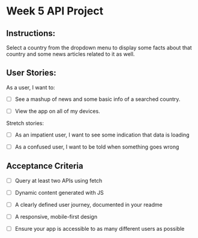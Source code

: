 # Week 5 API Project

## Instructions: 
Select a country from the dropdown menu to display some facts about that country and some news articles related to it as well. 

## User Stories:
As a user, I want to:

- [ ] See a mashup of news and some basic info of a searched country. 

- [ ] View the app on all of my devices.


Stretch stories: 

- [ ] As an impatient user, I want to see some indication that data is loading

- [ ] As a confused user, I want to be told when something goes wrong

## Acceptance Criteria 


- [ ] Query at least two APIs using fetch

- [ ] Dynamic content generated with JS

- [ ] A clearly defined user journey, documented in your readme

- [ ] A responsive, mobile-first design

- [ ] Ensure your app is accessible to as many different users as possible
